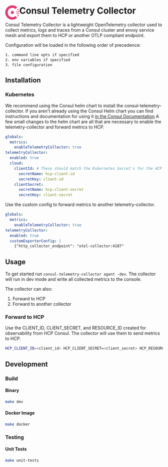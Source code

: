 <h1>
  <img src="./.doc/logo.svg" align="left" height="46px" alt="Consul logo"/>
  <span>Consul Telemetry Collector</span>
</h1>

Consul Telemetry Collector is a lightweight OpenTelemetry collector used to
collect metrics, logs and traces from a Consul cluster and envoy service
mesh and export them to HCP or another OTLP compliant endpoint.

Configuration will be loaded in the following order of precedence:

    1. command line opts if specified
    2. env variables if specified
    3. file configuration

## Installation

### Kubernetes

We recommend using the Consul helm chart to install the consul-telemetry-collector. If you aren't already using the Consul Helm chart you can find instructions and documentation for using it [in the Consul Documentation](https://developer.hashicorp.com/consul/docs/k8s/installation/install) A few small changes to the helm chart are all that are necessary to enable the telemetry-collector and forward metrics to HCP.

```yaml
globals:
  metrics:
    enableTelemetryCollector: true
telemetryCollector:
  enabled: true
  cloud:
    clientId: # These should match the Kubernetes Secret's for the HCP ClientID and HCP ClientSecret
      secretName: hcp-client-id
      secretKey: client-id
    clientSecret:
      secretName: hcp-client-secret
      secretKey: client-secret
```

Use the custom config to forward metrics to another telemetry-collector.

```yaml
globals:
  metrics:
    enableTelemetryCollector: true
telemetryCollector:
  enabled: true
  customExporterConfig: |
    {"http_collector_endpoint": "otel-collector:4187"
```

## Usage

To get started run `consul-telemetry-collector agent -dev`. The collector
will run in dev mode and write all collected metrics to the console.

The collector can also:

1. Forward to HCP
2. Forward to another collector

### Forward to HCP

Use the CLIENT_ID, CLIENT_SECRET, and RESOURCE_ID created for observability
from HCP Consul. The collector will use them to send metrics to HCP.

```bash
HCP_CLIENT_ID=<client_id> HCP_CLIENT_SECRET=<client_secret> HCP_RESOURCE_ID=<resource_id> consul-telemetry-collector agent
```

## Development

### Build

#### Binary

```bash
make dev
```

#### Docker Image

```bash
make docker
```

### Testing

#### Unit Tests

```bash
make unit-tests
```
